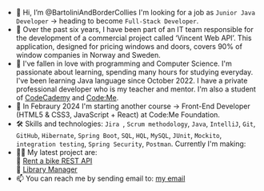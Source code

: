 - 👋 Hi, I’m @BartoliniAndBorderCollies I'm looking for a job as `Junior Java Developer` -> heading to become `Full-Stack Developer`.
- 🔭 Over the past six years, I have been part of an IT team responsible for the development of a commercial project called ‘Vincent Web API’. This application, designed for pricing windows and doors, covers 90% of window companies in Norway and Sweden.
- 👀 I've fallen in love with programming and Computer Science. I'm passionate about learning, spending many hours for studying everyday.
  I've been learning Java language since October 2022. I have a private professional developer who is my teacher and mentor. I'm also a student of [CodeCademy](https://www.codecademy.com/learn) and [Code:Me](https://codeme.pl/).
- 🌱 In Febraury 2024 I'm starting another course -> Front-End Developer (HTML5 & CSS3, JavaScript + React) at Code:Me Foundation. 
- 🛠 Skills and technologies: `Jira `, `Scrum methodology`, `Java`, `IntelliJ`, `Git`, `GitHub`, `Hibernate`, `Spring Boot`, `SQL`, `HQL`, `MySQL`, `JUnit`, `Mockito`, `integration testing`, `Spring Security`, `Postman`.
  Currently I'm making:  
- 👩‍💻 My latest project are: <br>
🔭 [Rent a bike REST API](https://github.com/BartoliniAndBorderCollies/Bike.v2_REST_API)
<br> 🔭 [Library Manager](https://github.com/BartoliniAndBorderCollies/Library_Manager_Official)
- 📫 You can reach me by sending email to: <a href="mailto:bartek.klodnicki@gmail.com">my email</a>

<!---
BartoliniAndBorderCollies/BartoliniAndBorderCollies is a ✨ special ✨ repository because its `README.md` (this file) appears on your GitHub profile.
You can click the Preview link to take a look at your changes.
--->
